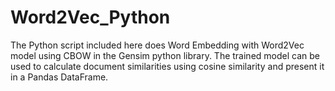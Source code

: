 # Word2Vec_Python
The Python script included here does Word Embedding with Word2Vec model using CBOW in the Gensim python library. The trained model can be used to calculate document similarities using cosine similarity and present it in a Pandas DataFrame.
